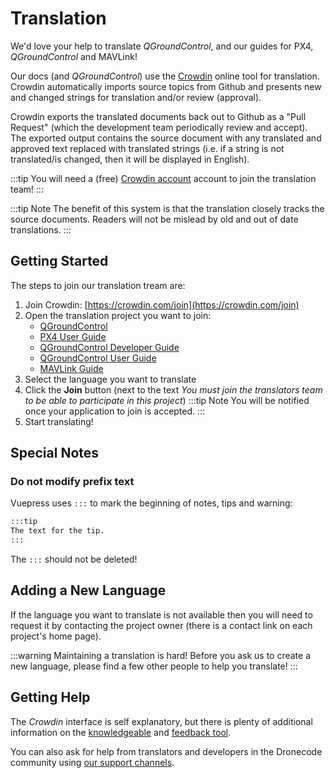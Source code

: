 # Translation

We'd love your help to translate *QGroundControl*, and our guides for PX4, *QGroundControl* and MAVLink!

Our docs (and *QGroundControl*) use the [Crowdin](https://crowdin.com) online tool for translation.
Crowdin automatically imports source topics from Github and presents new and changed strings for translation and/or review (approval).

Crowdin exports the translated documents back out to Github as a "Pull Request" (which the development team periodically review and accept).
The exported output contains the source document with any translated and approved text replaced with translated strings (i.e. if a string is not translated/is changed, then it will be displayed in English).

:::tip
You will need a (free) [Crowdin account](https://crowdin.com/join) account to join the translation team!
:::

:::tip Note
The benefit of this system is that the translation closely tracks the source documents.
Readers will not be mislead by old and out of date translations. 
:::


## Getting Started

The steps to join our translation tream are:
1. Join Crowdin: [https://crowdin.com/join](https://crowdin.com/join)
1. Open the translation project you want to join:
   - [QGroundControl](https://crowdin.com/project/qgroundcontrol)
   - [PX4 User Guide](https://crowdin.com/project/px4-user-guide)
   - [QGroundControl Developer Guide](https://crowdin.com/project/qgroundcontrol-developer-guide)
   - [QGroundControl User Guide](https://crowdin.com/project/qgroundcontrol-user-guide)
   - [MAVLink Guide](https://crowdin.com/project/mavlink)
1. Select the language you want to translate
1. Click the **Join** button (next to the text *You must join the translators team to be able to participate in this project*)
   :::tip Note
   You will be notified once your application to join is accepted.
   :::
1. Start translating!

## Special Notes

### Do not modify prefix text

Vuepress uses `:::` to mark the beginning of notes, tips and warning:
```html
:::tip
The text for the tip.
:::
```
The `:::` should not be deleted!

## Adding a New Language

If the language you want to translate is not available then you will need to request it by contacting the project owner (there is a contact link on each project's home page).

:::warning
Maintaining a translation is hard!
Before you ask us to create a new language, please find a few other people to help you translate!
:::


## Getting Help

The *Crowdin* interface is self explanatory, but there is plenty of additional information on the [knowledgeable](https://support.crowdin.com/) and [feedback tool](https://crowdin.uservoice.com/forums/31787-collaborative-translation-tool).

You can also ask for help from translators and developers in the Dronecode community using [our support channels](../contribute/support.md).
